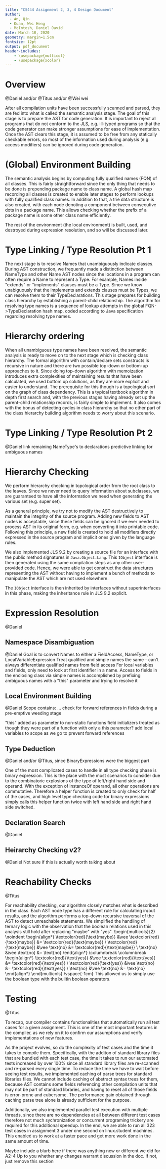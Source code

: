 ```yaml
---
title: "CS444 Assignment 2, 3, 4 Design Document"
author:
  - An, Qin
  - Kuan, Wei Heng
  - McIntosh, Daniel David
date: March 10, 2020
geometry: margin=1.5cm
fontsize: 12pt
output: pdf_document
header-includes:
    - \usepackage{multicol}
    - \usepackage{xcolor}
---
```


# Overview

@Daniel and/or @Titus and/or @Wei wei

After all compilation units have been successfully scanned and parsed, they are fed into what is
called the semantic analysis stage. The goal of this stage is to prepare the AST for code
generation. It is important to reject all programs that do not conform to the JLS, e.g. ill-typed
programs so that the code generator can make stronger assumptions for ease of implementation. Once
the AST clears this stage, it is assumed to be free from any statically checkable errors, so most of
the information used during analysis (e.g. access modifiers) can be ignored during code generation.

# (Global) Environment Building

The semantic analysis begins by computing fully qualified names (FQN) of all classes. This is fairly straightforward since the only thing that needs to be done is prepending package name to class name. A global hash map recording all classes is created to enable later stages to perform lookups with fully qualified class names. In addition to that, a trie data structure is also created, with each node denoting a component between consecutive dots in a package name. This allows checking whether the prefix of a package name is some other class name efficiently.

The rest of the environment (the local environment) is built, used, and destroyed during expression resolution, and so will be discussed later.

# Type Linking / Type Resolution Pt 1

The next stage is to resolve Names that unambiguously indicate classes. During AST construction, we frequently made a distinction between NameType and other Name AST nodes since the locations in a program can often require a Name to represent a Type. For example, Names inside "extends" or "implements" clauses must be a Type. Since we know unabiguously that the implements and extends clauses must be Types, we can resolve them to their TypeDeclarations. This stage prepares for building class hierarchy by establishing a parent-child relationship. The algorithm for resolving type names is a sequence of lookup attempts in the global FQN->TypeDeclaration hash map, coded according to Java specification regarding resolving type names.

# Hierarchy ordering

When all unambiguous type names have been resolved, the semantic analysis is ready to move on to the next stage which is checking class hierarchy. The formal algorithm with contain/declare sets constructs is recursive in nature and there are two possible top-down or bottom-up approaches to it. Since doing top-down algorithm with memoization introduces extra complexities of maintaining results that have been calculated, we used bottom up solutions, as they are more explicit and easier to understand. The prerequisite for this though is a topological sort on the graph of class dependency. This is a typical textbook algorithm in depth first search and, with the previous stages having already set up the parent-child relationship records, is fairly simple to implement. It also comes with the bonus of detecting cycles in class hierarchy so that no other part of the class hierarchy building algorithm needs to worry about this scenario.

# Type Linking / Type Resolution Pt 2

@Daniel
link remaining NameType's to declarations
predictive linking for ambiguous names

# Hierarchy Checking

We perform hierarchy checking in topological order from the root class to the leaves. Since we never
need to query information about subclasses, we are guaranteed to have all the information we need
when generating the various set (e.g. super set).

As a general principle, we try not to modify the AST destructively to maintain the integrity
of the source program. Adding new fields to AST nodes is acceptable, since these fields can be
ignored if we ever needed to process AST in its original form, e.g. when converting it into
printable code. Following this principle, a new field is created to hold all modifiers directly
expressed in the source program and implicit ones given by the language rules.

We also implemented JLS 9.2 by creating a source file for an interface with the public method
signatures in `Java.Object.Lang`. This `IObject` interface is then generated using the same
compilation steps as any other user-provided code. Hence, we were able to get construct the data
structures representing the AST without having to implement a bunch of methods to manipulate the AST
which are not used elsewhere.

The `IObject` interface is then inherited by interfaces without superinterfaces in this phase,
making the inheritance rule in JLS 9.2 explicit.

# Expression Resolution

@Daniel

## Namespace Disambiguation

@Daniel
Goal is to convert Names to either a FieldAccess, NameType, or LocalVariableExpression
Treat qualified and simple names the same - can't always differentiate qualified names from field access
For local variables and fields, only need to look at first identifier in a name.
Access to fields in the enclosing class via simple names is accomplished by prefixing ambiguous names with a "this" parameter and trying to resolve it

## Local Environment Building

@Daniel
Scope contains: ...
check for forward references in fields during a pre-emptive weeding stage

"this" added as parameter to non-static functions
field initializers treated as though they were part of a function with only a this parameter?
add local variables to scope as we go to prevent forward references

## Type Deduction

@Daniel and/or @Titus, since BinaryExpressions were the biggest part

One of the most complicated cases to handle in all type checking phase is binary expression. This is the place with the most scenarios to consider due to the combinatoric explosions of the type of left/right hand side and operand. With the exception of instanceOf operand, all other operations are commutative. Therefore a helper function is created to only check for half of the cases, and high level type checking code for binary expressions simply calls this helper function twice with left hand side and right hand side switched.

## Declaration Search

@Daniel

## Heirarchy Checking v2?

@Daniel
Not sure if this is actually worth talking about

# Reachability Checks

@Titus

For reachability checking, our algorithm closely matches what is described in the class. Each AST node type has a different rule for calculating in/out results, and the algorithm performs a top-down recursive traversal of the AST to detect unreachable statements. We simplified the handling of ternary logic with the observation that the boolean relations used in this analysis still hold after replacing "maybe" with "yes".
\begin{multicols}{2}
\noindent
\begin{align*}
\textcolor{red}{\text{maybe}} &\vee \textcolor{red}{\text{maybe}} &= \textcolor{red}{\text{maybe}} \\
\textcolor{red}{\text{maybe}} &\vee \text{no} &= \textcolor{red}{\text{maybe}} \\
\text{no} &\vee \text{no} &= \text{no}
\end{align*}
\columnbreak
\columnbreak
\begin{align*}
\textcolor{red}{\text{yes}} &\vee \textcolor{red}{\text{yes}} &= \textcolor{red}{\text{yes}} \\
\textcolor{red}{\text{yes}} &\vee \text{no} &= \textcolor{red}{\text{yes}} \\
\text{no} &\vee \text{no} &= \text{no}
\end{align*}
\end{multicols}
\vspace{-1cm}
This allowed us to simply use the boolean type with the builtin boolean operators.

# Testing

@Titus

  To recap, our compiler contains functionalities that automatically run all test cases for a given assignment.
  This is one of the most important features in the compiler, as we rely on it to confirm our assumptions and
  verify implementations of new features.

As the project evolves, so do the complexity of test cases and the time it takes to compile them.
Specifically, with the additon of standard library files that are bundled with each test case,
  the time it takes to run our automated tests increased by over 100% since all
  standard library files are re-scanned and re-parsed every single time. To reduce the time we
  have to wait before seeing test results, we implemented caching of parse trees for standard
  libraries files. We cannot include caching of abstract syntax trees for them, because AST
  contains some fields referencing other compilation units that may not be part of standard
  libraries, and having to reset all of those fields is error-prone and cubersome. The performance gain
  obtained through caching parse tree alone is already sufficient for the purpose.

  Additionally, we also implemented parallel test execution with multiple threads, since there are no
  dependencies at all between different test cases therefore not much sychronization or concurrent programing trickery are required for this
  additional speedup. In the end, we are able to run all 323 test cases in assignment 3 under one second on linux.student machines.
  This enabled us to work at a faster pace and get more work done in the same amount of time.


Maybe include a blurb here if there was anything new or different we did for A2-4
Up to you whether any changes warrant discussion in the doc. If not, just remove this section
